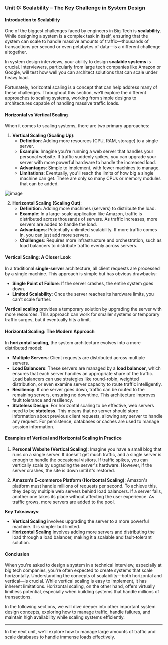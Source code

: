 ### **Unit 0: Scalability – The Key Challenge in System Design**

#### **Introduction to Scalability**
One of the biggest challenges faced by engineers in Big Tech is **scalability**. While designing a system is a complex task in itself, ensuring that the system can scale to handle massive amounts of traffic—thousands of transactions per second or even petabytes of data—is a different challenge altogether. 

In system design interviews, your ability to design **scalable systems** is crucial. Interviewers, particularly from large tech companies like Amazon or Google, will test how well you can architect solutions that can scale under heavy load.

Fortunately, horizontal scaling is a concept that can help address many of these challenges. Throughout this section, we’ll explore the different approaches to scaling systems, working from simple designs to architectures capable of handling massive traffic loads.

#### **Horizontal vs Vertical Scaling**
When it comes to scaling systems, there are two primary approaches:

1. **Vertical Scaling (Scaling Up)**:
   - **Definition**: Adding more resources (CPU, RAM, storage) to a single server.
   - **Example**: Imagine you're running a web server that handles your personal website. If traffic suddenly spikes, you can upgrade your server with more powerful hardware to handle the increased load.
   - **Advantages**: Simple to implement, with fewer machines to manage.
   - **Limitations**: Eventually, you'll reach the limits of how big a single machine can get. There are only so many CPUs or memory modules that can be added.


![image](https://github.com/user-attachments/assets/de905942-e0a5-4ae7-8d9b-6289d95bd1f1)

   
2. **Horizontal Scaling (Scaling Out)**:
   - **Definition**: Adding more machines (servers) to distribute the load.
   - **Example**: In a large-scale application like Amazon, traffic is distributed across thousands of servers. As traffic increases, more servers are added to handle the load.
   - **Advantages**: Potentially unlimited scalability. If more traffic comes in, you can just add more servers.
   - **Challenges**: Requires more infrastructure and orchestration, such as load balancers to distribute traffic evenly across servers.

#### **Vertical Scaling: A Closer Look**
In a traditional **single-server** architecture, all client requests are processed by a single machine. This approach is simple but has obvious drawbacks:

- **Single Point of Failure**: If the server crashes, the entire system goes down.
- **Limited Scalability**: Once the server reaches its hardware limits, you can't scale further.

**Vertical scaling** provides a temporary solution by upgrading the server with more resources. This approach can work for smaller systems or temporary traffic surges, but it eventually hits a limit.

#### **Horizontal Scaling: The Modern Approach**
In **horizontal scaling**, the system architecture evolves into a more distributed model:

- **Multiple Servers**: Client requests are distributed across multiple servers.
- **Load Balancers**: These servers are managed by a **load balancer**, which ensures that each server handles an appropriate share of the traffic. Load balancers can use strategies like round-robin, weighted distribution, or even examine server capacity to route traffic intelligently.
- **Resiliency**: If one server goes down, traffic can be routed to the remaining servers, ensuring no downtime. This architecture improves fault tolerance and resiliency.
- **Stateless Design**: For horizontal scaling to be effective, web servers need to be **stateless**. This means that no server should store information about previous client requests, allowing any server to handle any request. For persistence, databases or caches are used to manage session information.

#### **Examples of Vertical and Horizontal Scaling in Practice**
1. **Personal Website (Vertical Scaling)**: Imagine you have a small blog that runs on a single server. It doesn’t get much traffic, and a single server is enough to handle the occasional visitors. If traffic spikes, you can vertically scale by upgrading the server's hardware. However, if the server crashes, the site is down until it's restored.
   
2. **Amazon’s E-commerce Platform (Horizontal Scaling)**: Amazon's platform must handle millions of requests per second. To achieve this, they deploy multiple web servers behind load balancers. If a server fails, another one takes its place without affecting the user experience. As traffic grows, more servers are added to the pool.


**Key Takeaways**:
- **Vertical Scaling** involves upgrading the server to a more powerful machine. It is simpler but limited.
- **Horizontal Scaling** involves adding more servers and distributing the load through a load balancer, making it a scalable and fault-tolerant solution.

#### **Conclusion**
When you're asked to design a system in a technical interview, especially at big tech companies, you're often expected to create systems that scale horizontally. Understanding the concepts of scalability—both horizontal and vertical—is crucial. While vertical scaling is easy to implement, it has inherent limitations. Horizontal scaling, on the other hand, offers virtually limitless potential, especially when building systems that handle millions of transactions. 

In the following sections, we will dive deeper into other important system design concepts, exploring how to manage traffic, handle failures, and maintain high availability while scaling systems efficiently.

---

In the next unit, we'll explore how to manage large amounts of traffic and scale databases to handle immense loads effectively.
